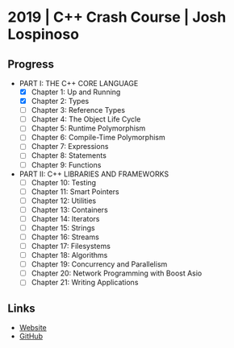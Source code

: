 # 2019 | C++ Crash Course | Josh Lospinoso

## Progress

- PART I: THE C++ CORE LANGUAGE
    - [x] Chapter 1: Up and Running
    - [x] Chapter 2: Types
    - [ ] Chapter 3: Reference Types
    - [ ] Chapter 4: The Object Life Cycle
    - [ ] Chapter 5: Runtime Polymorphism
    - [ ] Chapter 6: Compile-Time Polymorphism
    - [ ] Chapter 7: Expressions
    - [ ] Chapter 8: Statements
    - [ ] Chapter 9: Functions
- PART II: C++ LIBRARIES AND FRAMEWORKS
    - [ ] Chapter 10: Testing
    - [ ] Chapter 11: Smart Pointers
    - [ ] Chapter 12: Utilities
    - [ ] Chapter 13: Containers
    - [ ] Chapter 14: Iterators
    - [ ] Chapter 15: Strings
    - [ ] Chapter 16: Streams
    - [ ] Chapter 17: Filesystems
    - [ ] Chapter 18: Algorithms
    - [ ] Chapter 19: Concurrency and Parallelism
    - [ ] Chapter 20: Network Programming with Boost Asio
    - [ ] Chapter 21: Writing Applications

## Links

- [Website](https://ccc.codes)
- [GitHub](https://github.com/JLospinoso/ccc)
